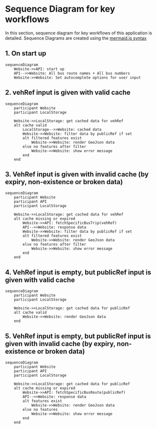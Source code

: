 
# Sequence Diagram for key workflows

In this section, sequence diagram for key workflows of this application is detailed. Sequence Diagrams are created using the [mermaid.js syntax](https://mermaid.js.org/syntax/sequenceDiagram.html)

## 1. On start up
```mermaid
sequenceDiagram
    Website->>API: start up
    API-->>Website: All bus route names + All bus numbers
    Website->>Website: Set autocomplete options for user input
```

## 2. vehRef input is given with valid cache

```mermaid 
sequenceDiagram
    participant Website
    participant LocalStorage

    Website->>LocalStorage: get cached data for vehRef
    alt cache valid
        LocalStorage-->>Website: cached data
        Website->>Website: filter data by publicRef if set
        alt filtered features exist
            Website->>Website: render GeoJson data
        else no features after filter
            Website->>Website: show error message
        end
    end
```

## 3. VehRef input is given with invalid cache (by expiry, non-existence or broken data)

```mermaid
sequenceDiagram
    participant Website
    participant API
    participant LocalStorage

    Website->>LocalStorage: get cached data for vehRef
    alt cache missing or expired
        Website->>API: fetchSpecificBusTrip(vehRef)
        API-->>Website: response data
        Website->>Website: filter data by publicRef if set
        alt filtered features exist
            Website->>Website: render GeoJson data
        else no features after filter
            Website->>Website: show error message
        end
    end

```

## 4. VehRef input is empty, but publicRef input is given with valid cache

```mermaid
sequenceDiagram
    participant Website
    participant LocalStorage

    Website->>LocalStorage: get cached data for publicRef
    alt cache valid
        Website->>Website: render GeoJson data
    end
```

## 5. VehRef input is empty, but publicRef input is given with invalid cache (by expiry, non-existence or broken data)

```mermaid
sequenceDiagram
    participant Website
    participant API
    participant LocalStorage

    Website->>LocalStorage: get cached data for publicRef
    alt cache missing or expired
        Website->>API: fetchSpecificBusRoute(publicRef)
        API-->>Website: response data
        alt features exist
            Website->>Website: render GeoJson data
        else no features
            Website->>Website: show error message
        end
    end
```